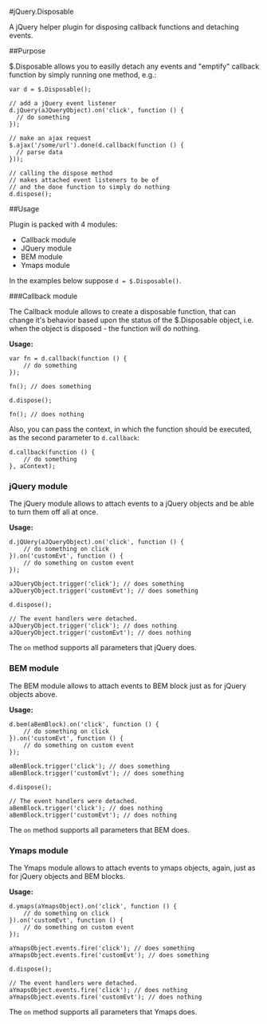 #jQuery.Disposable

A jQuery helper plugin for disposing callback functions and detaching events.

##Purpose

$.Disposable allows you to easilly detach any events and "emptify" callback function by simply running one method, e.g.:

	var d = $.Disposable();

	// add a jQuery event listener
	d.jQuery(aJQueryObject).on('click', function () {
	  // do something
	});

	// make an ajax request
	$.ajax('/some/url').done(d.callback(function () {
	  // parse data
	}));

	// calling the dispose method
	// makes attached event listeners to be of
	// and the done function to simply do nothing
	d.dispose();

##Usage

Plugin is packed with 4 modules:

- Callback module
- JQuery module
- BEM module
- Ymaps module

In the examples below suppose `d = $.Disposable()`.

###Callback module

The Callback module allows to create a disposable function, that can change it's behavior based upon the status of the $.Disposable object, i.e. when the object is disposed - the function will do nothing.

**Usage:**

	var fn = d.callback(function () {
		// do something
	});

	fn(); // does something

	d.dispose();

	fn(); // does nothing

Also, you can pass the context, in which the function should be executed, as the second parameter to `d.callback`:

	d.callback(function () {
		// do something
	}, aContext);

### jQuery module

The jQuery module allows to attach events to a jQuery objects and be able to turn them off all at once.

**Usage:**

	d.jQUery(aJQueryObject).on('click', function () {
		// do something on click
	}).on('customEvt', function () {
		// do something on custom event
	});

	aJQueryObject.trigger('click'); // does something
	aJQueryObject.trigger('customEvt'); // does something

	d.dispose();

	// The event handlers were detached.
	aJQueryObject.trigger('click'); // does nothing
	aJQueryObject.trigger('customEvt'); // does nothing

The `on` method supports all parameters that jQuery does.

### BEM module

The BEM module allows to attach events to BEM block just as for jQuery objects above.

**Usage:**

	d.bem(aBemBlock).on('click', function () {
		// do something on click
	}).on('customEvt', function () {
		// do something on custom event
	});

	aBemBlock.trigger('click'); // does something
	aBemBlock.trigger('customEvt'); // does something

	d.dispose();

	// The event handlers were detached.
	aBemBlock.trigger('click'); // does nothing
	aBemBlock.trigger('customEvt'); // does nothing

The `on` method supports all parameters that BEM does.

### Ymaps module

The Ymaps module allows to attach events to ymaps objects, again, just as for jQuery objects and BEM blocks.

**Usage:**

	d.ymaps(aYmapsObject).on('click', function () {
		// do something on click
	}).on('customEvt', function () {
		// do something on custom event
	});

	aYmapsObject.events.fire('click'); // does something
	aYmapsObject.events.fire('customEvt'); // does something

	d.dispose();

	// The event handlers were detached.
	aYmapsObject.events.fire('click'); // does nothing
	aYmapsObject.events.fire('customEvt'); // does nothing

The `on` method supports all parameters that Ymaps does.